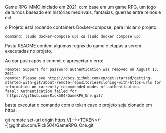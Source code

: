 Game RPG-MMO iniciado em 2021, com base em um game RPG, um jogo de turnos baseado em histórias medievais, fantasias, guerras entre reinos e ect.

o Projeto está rodando containers Docker-compose, para iniciar o projeto:

    command: (sudo docker-compose up) ou (sudo docker compose up)

Pasta README contem algumas regras do game e etapas a serem executadas no projeto.

Ao dar push após o commit e apresentar o erro:

```
remote: Support for password authentication was removed on August 13, 2021.
remote: Please see https://docs.github.com/en/get-started/getting-started-with-git/about-remote-repositories#cloning-with-https-urls for information on currently recommended modes of authentication.
fatal: Authentication failed for 'https://github.com/Rick504/GameRPG_One.git/'

```

basta executar o comando com o token caso o projeto seja clonado em https:

git remote set-url origin https://[-->>TOKEN<<--]@github.com/Rick504/GameRPG_One.git
